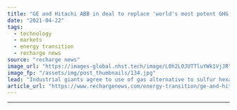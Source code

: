 ```yaml
---
title: "GE and Hitachi ABB in deal to replace 'world's most potent GHG' in high voltage grid"
date: "2021-04-22"
tags: 
  - technology
  - markets
  - energy transition
  - recharge news
source: "recharge news"
image_url: "https://images-global.nhst.tech/image/L0h2L0JUTTluYWk1VjJRY0lnbExYaWRQekFzREtQZVEwOGhIaWR1Vk5Gcz0=/nhst/binary/3c52afdeabdbcbad6ceecfdf809771f4"
image_fp: "/assets/img/post_thumbnails/134.jpg"
lead: "Industrial giants agree to use of gas alternative to sulfur hexafluoride currently used in insulating high-power electrical equipment and networks"
article_url: "https://www.rechargenews.com/energy-transition/ge-and-hitachi-abb-in-deal-to-replace-worlds-most-potent-ghg-in-high-voltage-grid/2-1-1000053"
---
```


---
